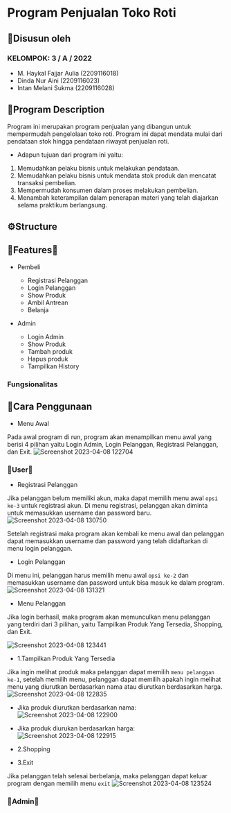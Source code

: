 # Program Penjualan Toko Roti

## 🧶Disusun oleh
### KELOMPOK: 3 / A / 2022
  - M. Haykal Fajjar Aulia (2209116018)
  - Dinda Nur Aini (2209116023)
  - Intan Melani Sukma (2209116028)

## 🎐Program Description
Program ini merupakan program penjualan yang dibangun untuk mempermudah pengelolaan toko roti. Program ini dapat mendata mulai dari pendataan stok hingga pendataan riwayat penjualan roti.
- Adapun tujuan dari program ini yaitu:
1. Memudahkan pelaku bisnis untuk melakukan pendataan.
2. Memudahkan pelaku bisnis untuk mendata stok produk dan mencatat transaksi pembelian.
3. Mempermudah konsumen dalam proses melakukan pembelian.
4. Menambah keterampilan dalam penerapan materi yang telah diajarkan selama praktikum berlangsung.

## ⚙️Structure

## 🍞Features🍞
- Pembeli
  - Registrasi Pelanggan
  - Login Pelanggan
  - Show Produk
  - Ambil Antrean
  - Belanja

- Admin
  - Login Admin
  - Show Produk
  - Tambah produk
  - Hapus produk
  - Tampilkan History

### Fungsionalitas

## 📜Cara Penggunaan

- Menu Awal

Pada awal program di run, program akan menampilkan menu awal yang berisi 4 pilihan yaitu Login Admin, Login Pelanggan, Registrasi Pelanggan, dan Exit.
![Screenshot 2023-04-08 122704](https://user-images.githubusercontent.com/127454468/230704087-12d68a30-993b-4881-9fe4-2fbb10f9c2f1.png)

### 🥨**User**🥨
- Registrasi Pelanggan

Jika pelanggan belum memiliki akun, maka dapat memilih menu awal `opsi ke-3` untuk registrasi akun. Di menu registrasi, pelanggan akan diminta untuk memasukkan username dan password baru.
![Screenshot 2023-04-08 130750](https://user-images.githubusercontent.com/127454468/230704393-e4518c9b-779e-49c4-abd1-4a78b46a612c.png)

Setelah registrasi maka program akan kembali ke menu awal dan pelanggan dapat memasukkan username dan password yang telah didaftarkan di menu login pelanggan.
-  Login Pelanggan

Di menu ini, pelanggan harus memilih menu awal `opsi ke-2` dan memasukkan username dan password untuk bisa masuk ke dalam program.
![Screenshot 2023-04-08 131321](https://user-images.githubusercontent.com/127454468/230704501-e8c12b79-8e94-4fbd-b85f-b3e1a1c61419.png)

- Menu Pelanggan

Jika login berhasil, maka program akan memunculkan menu pelanggan yang terdiri dari 3 pilihan, yaitu Tampilkan Produk Yang Tersedia, Shopping, dan Exit.

![Screenshot 2023-04-08 123441](https://user-images.githubusercontent.com/127454468/230704761-297cc646-b8d7-4aec-83c2-61e53005682e.png)

- 1.Tampilkan Produk Yang Tersedia

Jika ingin melihat produk maka pelanggan dapat memilih `menu pelanggan ke-1`, setelah memilih menu, pelanggan dapat memilih apakah ingin melihat menu yang diurutkan berdasarkan nama atau diurutkan berdasarkan harga.
![Screenshot 2023-04-08 122835](https://user-images.githubusercontent.com/127454468/230704986-c4cd74ad-48eb-43c2-8c58-2ae91fc3e804.png)

  - Jika produk diurutkan berdasarkan nama:
![Screenshot 2023-04-08 122900](https://user-images.githubusercontent.com/127454468/230705054-d8e8f630-e14f-417e-a94d-e5e81ae300d9.png)

  - Jika produk diurukan berdasarkan harga:
![Screenshot 2023-04-08 122915](https://user-images.githubusercontent.com/127454468/230705059-4c53d6c1-4574-4959-a848-eb76acebd930.png)

- 2.Shopping

- 3.Exit

Jika pelanggan telah selesai berbelanja, maka pelanggan dapat keluar program dengan memilih menu `exit`
![Screenshot 2023-04-08 123524](https://user-images.githubusercontent.com/127454468/230704973-666bb43f-2d22-420c-a37e-4413c0afc513.png)

### 🥐**Admin**🥐
